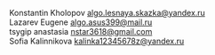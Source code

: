 Konstantin Kholopov algo.lesnaya.skazka@yandex.ru<br>
Lazarev Eugene algo.asus399@mail.ru<br>
tsygip anastasia nstar3618@gmail.com<br>
Sofia Kalinnikova kalinka12345678z@yandex.ru<br>
